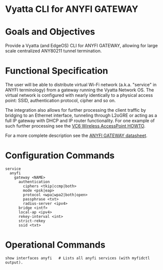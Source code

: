 Vyatta CLI for ANYFI GATEWAY
============================

# Goals and Objectives

Provide a Vyatta (and EdgeOS) CLI for ANYFI GATEWAY, allowing for large scale
centralized ANY80211 tunnel termination.

# Functional Specification

The user will be able to distribute virtual Wi-Fi network (a.k.a. "service" in
ANYFI terminology) from a gateway running the Vyatta Network OS. The virtual
network is configured with nearly identically to a physical access point: SSID,
authentication protocol, cipher and so on.

The integration also allows for further processing the client traffic by bridging
to an Ethernet interface, tunneling through L2oGRE or acting as a full IP gateway
with DHCP and IP router functionality. For one example of such further processing
see the [VC6 Wireless AccessPoint HOWTO](http://www.vyatta.org/node/3443).

For a more complete description see the
[ANYFI GATEWAY datasheet](http://www.anyfinetworks.com/files/anyfi-gateway-datasheet.pdf).

# Configuration Commands

    service
      anyfi
        gateway <NAME>
          authentication
            ciphers <tkip|ccmp|both>
            mode <psk|eap>
            protocol <wpa|wpa2|both|open>
            passphrase <txt>
            radius-server <ipv4>
          bridge <intf>
          local-ap <ipv4>
          rekey-interval <int>
          strict-rekey
          ssid <txt>

# Operational Commands

    show interfaces anyfi   # Lists all anyfi services (with myfidctl output).

